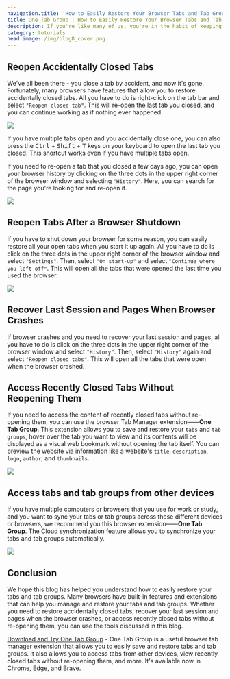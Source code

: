 ```yaml
---
navigation.title: 'How to Easily Restore Your Browser Tabs and Tab Groups'
title: One Tab Group | How to Easily Restore Your Browser Tabs and Tab Groups
description: If you're like many of us, you're in the habit of keeping dozens of tabs open on your browser. But if you accidentally close a `tab` or a `tab group`, or you have to shut down your browser and restart it, you might be wondering how to restore those tabs and tab groups. In this blog, we'll explain how to easily restore your browser tabs and tab groups.
category: tutorials
head.image: /img/blog8_cover.png
---
```


## Reopen Accidentally Closed Tabs

We've all been there - you close a tab by accident, and now it's gone. Fortunately, many browsers have features that allow you to restore accidentally closed tabs. All you have to do is right-click on the tab bar and select `"Reopen closed tab"`. This will re-open the last tab you closed, and you can continue working as if nothing ever happened.

![](/img/blog8_1.jpg)

If you have multiple tabs open and you accidentally close one, you can also press the <kbd>Ctrl</kbd> + <kbd>Shift</kbd> + <kbd>T</kbd> keys on your keyboard to open the last tab you closed. This shortcut works even if you have multiple tabs open.

If you need to re-open a tab that you closed a few days ago, you can open your browser history by clicking on the three dots in the upper right corner of the browser window and selecting `"History"`. Here, you can search for the page you're looking for and re-open it.

![](/img/blog8_2.jpg)

## Reopen Tabs After a Browser Shutdown

If you have to shut down your browser for some reason, you can easily restore all your open tabs when you start it up again. All you have to do is click on the three dots in the upper right corner of the browser window and select `"Settings"`. Then, select `"On start-up"` and select `"Continue where you left off"`. This will open all the tabs that were opened the last time you used the browser.

![](/img/blog8_3.jpg)

## Recover Last Session and Pages When Browser Crashes

If browser crashes and you need to recover your last session and pages, all you have to do is click on the three dots in the upper right corner of the browser window and select `"History"`. Then, select `"History"` again and select `"Reopen closed tabs"`. This will open all the tabs that were open when the browser crashed.

## Access Recently Closed Tabs Without Reopening Them

If you need to access the content of recently closed tabs without re-opening them, you can use the browser Tab Manager extension——**One Tab Group**. This extension allows you to save and restore your `tabs` and `tab groups`, hover over the tab you want to view and its contents will be displayed as a visual web bookmark without opening the tab itself. You can preview the website via information like a website's `title`, `description`, `logo`, `author`, and `thumbnails`.

![](/img/blog8_4.jpg)

## Access tabs and tab groups from other devices

If you have multiple computers or browsers that you use for work or study, and you want to sync your tabs or tab groups across these different devices or browsers, we recommend you this browser extension——**One Tab Group**. The Cloud synchronization feature allows you to synchronize your tabs and tab groups automatically.

![](/img/blog8_5.jpg)

## Conclusion

We hope this blog has helped you understand how to easily restore your tabs and tab groups. Many browsers have built-in features and extensions that can help you manage and restore your tabs and tab groups. Whether you need to restore accidentally closed tabs, recover your last session and pages when the browser crashes, or access recently closed tabs without re-opening them, you can use the tools discussed in this blog.

[Download and Try One Tab Group](https://chrome.google.com/webstore/detail/one-tab-group-tabtab-grou/lajbajamkpmkmldodfbljkjihppdclbm) - One Tab Group is a useful browser tab manager extension that allows you to easily save and restore tabs and tab groups. It also allows you to access tabs from other devices, view recently closed tabs without re-opening them, and more. It's available now in Chrome, Edge, and Brave.

